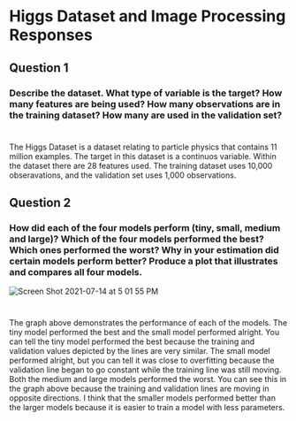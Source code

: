 # Higgs Dataset and Image Processing Responses

## Question 1 
### Describe the dataset. What type of variable is the target? How many features are being used? How many observations are in the training dataset? How many are used in the validation set?

#
The Higgs Dataset is a dataset relating to particle physics that contains 11 million examples. The target in this dataset is a continuos variable. Within the dataset there are 28 features used. The training dataset uses 10,000 obseravations, and the validation set uses 1,000 observations. 

## Question 2
### How did each of the four models perform (tiny, small, medium and large)? Which of the four models performed the best? Which ones performed the worst? Why in your estimation did certain models perform better? Produce a plot that illustrates and compares all four models.

![Screen Shot 2021-07-14 at 5 01 55 PM](https://user-images.githubusercontent.com/60228369/125692930-ac32217a-bc17-466f-b005-cdbb0606f597.png)

#
The graph above demonstrates the performance of each of the models. The tiny model performed the best and the small model performed alright. You can tell the tiny model performed the best because the training and validation values depicted by the lines are very similar. The small model performed alright, but you can tell it was close to overfitting because the validation line began to go constant while the training line was still moving. Both the medium and large models performed the worst. You can see this in the graph above because the training and validation lines are moving in opposite directions. I think that the smaller models performed better than the larger models because it is easier to train a model with less parameters. 
